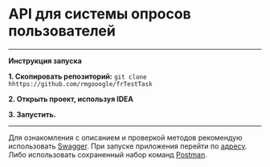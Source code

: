# API для системы опросов пользователей
_______________________________
**Инструкция запуска**

**1. Скопировать репозиторий:**
``
 git clone hhttps://github.com/rmgooogle/frTestTask
``

**2. Открыть проект, используя IDEA**

**3. Запустить.**

_____________________
Для ознакомления с описанием и проверкой методов рекомендую использовать [Swagger](https://swagger.io). 
При запуске приложения перейти по [адресу](http://localhost:8080/swagger-ui-task.html). Либо использовать сохраненный набор команд [Postman](https://github.com/rmgooogle/frTestTask/blob/main/frTestTaskPostman). 


